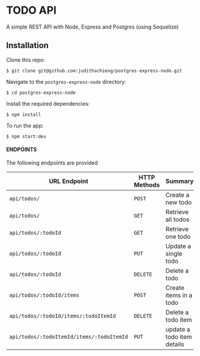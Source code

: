 # TODO API 

A simple REST API with Node, Express and Postgres (using Sequelize)
## Installation

Clone this repo:

```
$ git clone git@github.com:judithachieng/postgres-express-node.git
```

Navigate to the `postgres-express-node` directory:

```
$ cd postgres-express-node
```

Install the required dependencies:

```
$ npm install
```
To run the app:

```
$ npm start:dev
```
#### ENDPOINTS

The following endpoints are provided 

|URL Endpoint| HTTP Methods | Summary |
| -------- | ------------- | --------- |
| `api/todos/` | `POST` | Create a new todo|
| `api/todos/` | `GET` | Retrieve all todos ||
| `api/todos/:todoId` | `GET` |  Retrieve one todo |
| `api/todos/:todoId` | `PUT` | Update a single todo |
| `api/todos/:todoId` | `DELETE` | Delete a todo |
| `api/todos/:todoId/items` | `POST` |  Create items in a todo |
| `api/todos/:todoId/items/:todoItemId` | `DELETE`| Delete a todo item|
| `api/todos/:todoItemId/items/:todoItemId` | `PUT`| update a todo item details|
